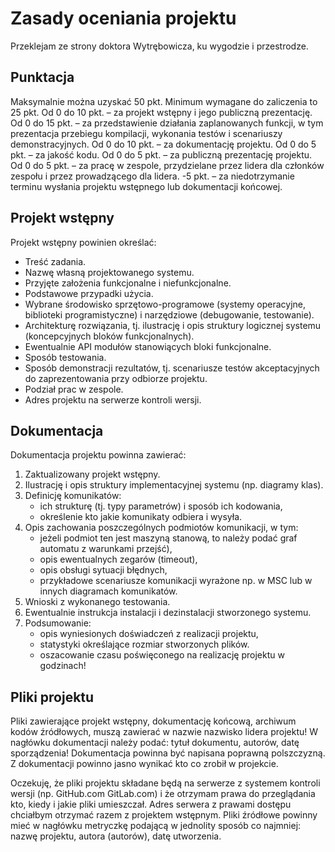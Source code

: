 # Zasady oceniania projektu
Przeklejam ze strony doktora Wytrębowicza, ku wygodzie i przestrodze.

## Punktacja

Maksymalnie można uzyskać 50 pkt.
Minimum wymagane do zaliczenia to 25 pkt.
Od 0 do 10 pkt. – za projekt wstępny i jego publiczną prezentację.
Od 0 do 15 pkt. – za przedstawienie działania zaplanowanych funkcji, w tym prezentacja przebiegu kompilacji, wykonania testów i scenariuszy demonstracyjnych.
Od 0 do 10 pkt. – za dokumentację projektu.
Od 0 do 5 pkt. – za jakość kodu.
Od 0 do 5 pkt. – za publiczną prezentację projektu.
Od 0 do 5 pkt. – za pracę w zespole, przydzielane przez lidera dla członków zespołu i przez prowadzącego dla lidera.
-5 pkt. – za niedotrzymanie terminu wysłania projektu wstępnego lub dokumentacji końcowej.

## Projekt wstępny

Projekt wstępny powinien określać:

 - Treść zadania.
 - Nazwę własną projektowanego systemu.
 - Przyjęte założenia funkcjonalne i niefunkcjonalne.
 - Podstawowe przypadki użycia.
 - Wybrane środowisko sprzętowo-programowe (systemy operacyjne, biblioteki programistyczne) i narzędziowe (debugowanie, testowanie).
 - Architekturę rozwiązania, tj. ilustrację i opis struktury logicznej systemu (koncepcyjnych bloków funkcjonalnych).
 - Ewentualnie API modułów stanowiących bloki funkcjonalne.
 - Sposób testowania.
 - Sposób demonstracji rezultatów, tj. scenariusze testów akceptacyjnych do zaprezentowania przy odbiorze projektu.
 - Podział prac w zespole.
 - Adres projektu na serwerze kontroli wersji.

## Dokumentacja

Dokumentacja projektu powinna zawierać:
  1.  Zaktualizowany projekt wstępny.
  2.  Ilustrację i opis struktury implementacyjnej systemu (np. diagramy klas).
  3.  Definicję komunikatów:
       * ich strukturę (tj. typy parametrów) i sposób ich kodowania,
       * określenie kto jakie komunikaty odbiera i wysyła.
  4.  Opis zachowania poszczególnych podmiotów komunikacji, w tym:
       * jeżeli podmiot ten jest maszyną stanową, to należy podać graf automatu z warunkami przejść),
       * opis ewentualnych zegarów (timeout),
       * opis obsługi sytuacji błędnych,
       * przykładowe scenariusze komunikacji wyrażone np. w MSC lub w innych diagramach komunikatów.
  5.  Wnioski z wykonanego testowania.
  6.  Ewentualnie instrukcja instalacji i dezinstalacji stworzonego systemu.
  7.  Podsumowanie:
       * opis wyniesionych doświadczeń z realizacji projektu,
       * statystyki określające rozmiar stworzonych plików.
       * oszacowanie czasu poświęconego na realizację projektu w godzinach!

## Pliki projektu

Pliki zawierające projekt wstępny, dokumentację końcową, archiwum kodów źródłowych, muszą zawierać w nazwie nazwisko lidera projektu!
W nagłówku dokumentacji należy podać: tytuł dokumentu, autorów, datę sporządzenia! Dokumentacja powinna być napisana poprawną polszczyzną. Z dokumentacji powinno jasno wynikać kto co zrobił w projekcie.

Oczekuję, że pliki projektu składane będą na serwerze z systemem kontroli wersji (np. GitHub.com GitLab.com) i że otrzymam prawa do przeglądania kto, kiedy i jakie pliki umieszczał. Adres serwera z prawami dostępu chciałbym otrzymać razem z projektem wstępnym.
Pliki źródłowe powinny mieć w nagłówku metryczkę podającą w jednolity sposób co najmniej: nazwę projektu, autora (autorów), datę utworzenia.

